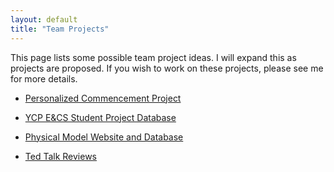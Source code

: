 ```yaml
---
layout: default
title: "Team Projects"
---
```


This page lists some possible team project ideas.  I will expand this as projects are proposed.  If you wish to work on these projects, please see me for more details.


* [Personalized Commencement Project](Personalized_Commencement_Project.html)

* [YCP E&CS Student Project Database](YCP_ECS_Student_Project_DB.html)

* [Physical Model Website and Database](Physical_Model_Website_and_Database.pptx)

* [Ted Talk Reviews](TED_Talk_Reviews_CS_Project.pdf)

